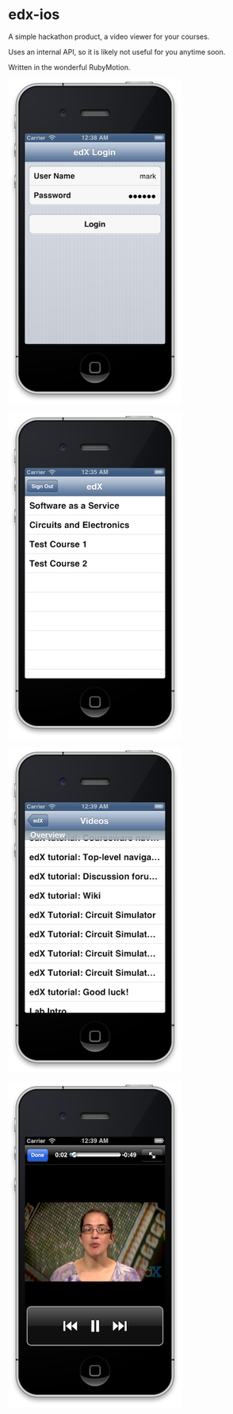 edx-ios
=======

A simple hackathon product, a video viewer for your courses.

Uses an internal API, so it is likely not useful for you anytime soon.

Written in the wonderful RubyMotion.

![login](screenshots/login.png "Login")

![courses](screenshots/courses.png "Courses")

![videos](screenshots/videos.png "Videos")

![playback](screenshots/playback.png "Playback")
